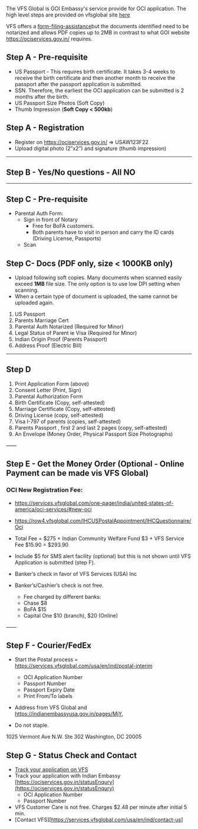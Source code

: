 
The VFS Global is GOI Embassy's service provide for OCI application. The high level steps are provided on vfsglobal site [here](https://services.vfsglobal.com/usa/en/ind/apply-oci-services)

VFS offers a [form-filing-assistance](https://vfs.mioot.com/forms/In/USA/FFS/)but the documents identified need to be notarized and allows PDF copies up to 2MB in contrast to what GOI website https://ociservices.gov.in/  requires.


## Step A - Pre-requisite

- US Passport - This requires birth certificate. It takes 3-4 weeks to receive the birth certificate and then another month to receive the passport after the passport application is submitted. 
- SSN. Therefore, the earliest the OCI application can be submitted is 2 months after the birth.
- US Passport Size Photos (Soft Copy)
- Thumb Impression (**Soft Copy < 500kb**)

## Step A - Registration

- Register on  https://ociservices.gov.in/ => USAW123F22
- Upload digital photo (2”x2”) and signature (thumb impression)

---

## Step B - Yes/No questions - All NO

---

## Step C - Pre-requisite

- Parental Auth Form: 
	- Sign in front of Notary 
		- Free for BoFA customers. 
		- Both parents have to visit in person and carry the ID cards (Driving License, Passports)
	- Scan

## Step C- Docs (PDF only, size < 1000KB only)

- Upload following soft copies. Many documents when scanned easily exceed **1MB** file size. The only option is to use low DPI setting when scanning.
- When a certain type of document is uploaded, the same cannot be uploaded again.

1. US Passport
2. Parents Marriage Cert
3. Parental Auth Notarized (Required for Minor)
4. Legal Status of Parent ie Visa (Required for Minor)
5. Indian Origin Proof (Parents Passport)
6. Address Proof (Electric Bill)

--- 

## Step D

1. Print Application Form (above)
2. Consent Letter (Print, Sign)
3. Parental Authorization Form
4. Birth Certificate (Copy, self-attested)
5. Marriage Certificate (Copy,  self-attested)
6. Driving License (copy,  self-attested)
7. Visa I-797 of parents (copies,  self-attested)
8. Parents Passport , first 2 and last 2 pages (copy,  self-attested)
9. An Envelope (Money Order, Physical Passport Size Photographs)

——

## Step E - Get the Money Order (Optional - Online Payment can be made vis VFS Global)

### OCI New Registration Fee: 

- https://services.vfsglobal.com/one-pager/india/united-states-of-america/oci-services/#new-oci
- https://row4.vfsglobal.com/IHCUSPostalAppointment/IHCQuestionnaire/Oci
- Total Fee = $275 + Indian Community Welfare Fund $3 + VFS Service Fee $15.90 = $293.90
- Include $5 for SMS alert facility (optional) but this is not shown until VFS Application is submitted (step F).

- Banker’s check in favor of VFS Services (USA) Inc
- Banker’s/Cashier’s check is not free. 
	
    - Fee charged by different banks: 
	- Chase $8
	- BoFA $15
	- Capital One $10 (branch), $20 (Online)

——

## Step F - Courier/FedEx 

- Start the Postal process = https://services.vfsglobal.com/usa/en/ind/postal-interim
	- OCI Application Number 
	- Passport Number 
	- Passport Expiry Date 
	- Print From/To labels

- Address from VFS Global and https://indianembassyusa.gov.in/pages/MjY,
- Do not staple.

> 
1025 Vermont Ave
N.W. Ste 302 
Washington, DC 20005


## Step G - Status Check and Contact

- [Track your application on VFS](https://visa.vfsglobal.com/usa/en/ind/track-application)
- Track your application with Indian Embassy [https://ociservices.gov.in/statusEnqury](https://ociservices.gov.in/statusEnqury)
	- OCI Application Number 
	- Passport Number 
- VFS Customer Care is not free. Charges $2.48 per minute after initial 5 min.
- [Contact VFS][https://services.vfsglobal.com/usa/en/ind/contact-us]